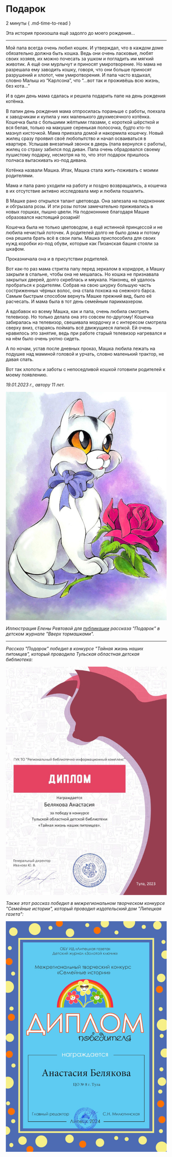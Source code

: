 # Подарок

2 минуты
{ .md-time-to-read }

Эта история произошла ещё задолго до моего рождения…

***

Мой папа всегда очень любил кошек. И утверждал, что в каждом доме обязательно должна быть кошка. Ведь они очень ласковые, любят своих хозяев, их можно почесать за ушком и погладить им мягкий животик. А ещё они мурлычут и приносят умиротворение. Но мама не разрешала ему заводить кошку, говоря, что они больше приносят разрушений и хлопот, чем умиротворения. И папа часто вздыхал, словно Малыш из “Карлсона”, что “...вот так и проживёшь всю жизнь, без кота…”

И в один день мама сдалась и решила подарить папе на день рождения котёнка.

В папин день рождения мама отпросилась пораньше с работы, поехала к заводчикам и купила у них маленького двухмесячного котёнка. Кошечка была с большими жёлтыми глазами, с короткой шёрсткой и вся белая, только на макушке серенькая полосочка, будто кто-то мазнул кисточкой.
Мама приехала домой и накормила кошечку. Новый жилец сразу проявил своё любопытство и начал осваиваться в квартире. Услышав внезапный звонок в дверь (папа вернулся с работы), жилец со страху забился под диван. Папа очень обрадовался своему пушистому подарку, несмотря на то, что этот подарок пришлось полчаса вытаскивать из-под дивана.

Котёнка назвали Машка. Итак, Машка стала жить-поживать с моими родителями.

Мама и папа рано уходили на работу и поздно возвращались, а кошечка в их отсутствие активно исследовала мир и любила пошалить.

В Машке рано открылся талант цветовода. Она залезала на подоконник и обгрызала розы. И эти розы потом замечательно приживались в новых горшках, пышно цвели. На подоконнике благодаря Машке образовался настоящий розарий!

Кошечка была не только цветоводом, а ещё истинной принцессой и не любила нечистый лоточек. А родителей долго не было дома и потому она решила брать всё в свои лапы. Машка приспособила для своих нужд коробки из-под обуви, которые как Пизанская башня стояли за шкафом.

Проказничала она и в присутствии родителей.

Вот как-то раз мама стригла папу перед зеркалом в коридоре, а Машку закрыли в спальне, чтобы она не мешалась. Но кошка не признавала закрытых дверей, долго скреблась и мяукала. Наконец, ей удалось пробраться к родителям. Собрав на свою шкурку большую часть состриженных чёрных волос, она стала похожа на снежного барса. Самым быстрым способом вернуть Машке прежний вид, было её расчесать. И мама была в тот день семейным парикмахером.

А вдобавок ко всему Машка, как и папа, очень любила смотреть телевизор. Но только делала она это совсем по-другому! Кошечка забиралась на телевизор, свешивала мордочку и с интересом смотрела сверху вниз, стараясь поймать всё движущиеся лапкой. Ей очень нравилось это занятие, ведь при работе старый телевизор нагревался и на нём было очень уютно сидеть.

А по ночам, устав после дневных проказ, Машка любила лежать на подушке над маминой головой и урчать, словно маленький трактор, не давая спать.

Вот так хлопоты и заботы с непоседливой кошкой готовили родителей к моему появлению.

*19.01.2023 г., автору 11 лет.*

![Кошка Машка](../images/present-mashka-from-magazine.jpg)

*Иллюстрация Елены Ревтовой для [публикации](https://vk.com/zhurnaliya?w=wall-199029891_14251) рассказа "Подарок" в детском журнале "Вверх тормашками".*

***

*Рассказ "Подарок" победил в конкурсе "Тайная жизнь наших питомцев", который проводила Тульская областная детская библиотека:*

![Диплом "Тайная жизнь наших питомцев"](../images/achievements/gramota-secret-life-of-our-pets.jpg)

*Также этот рассказ победил в межрегиональном творческом конкурсе "Семейные истории", который проводил издательский дом "Липецкая газета":*

![Диплом "Семейные истории"](../images/achievements/diplom-family.jpg)

